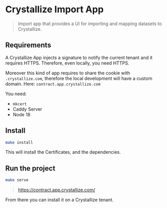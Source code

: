 # Crystallize Import App

> Import app that provides a UI for importing and mapping datasets to Crystallize.

## Requirements

A Crystallize App injects a signature to notify the current tenant and it requires HTTPS.
Therefore, even locally, you need HTTPS.

Moreover this kind of app requires to share the cookie with `.crystallize.com`, therefore the local development will have a custom domain.
Here: `contract.app.crystallize.com`

You need:

-   `mkcert`
-   Caddy Server
-   Node 18

## Install

```bash
make install
```

This will install the Certificates, and the dependencies.

## Run the project

```bash
make serve
```

> https://contract.app.crystallize.com/

From there you can install it on a Crystallize tenant.
